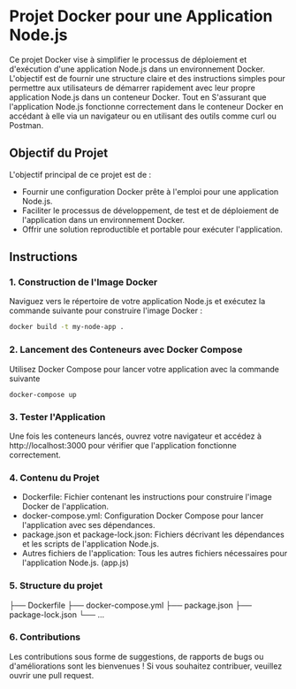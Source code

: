 # Projet Docker pour une Application Node.js

Ce projet Docker vise à simplifier le processus de déploiement et d'exécution d'une application Node.js dans un environnement Docker. L'objectif est de fournir une structure claire et des instructions simples pour permettre aux utilisateurs de démarrer rapidement avec leur propre application Node.js dans un conteneur Docker. Tout en S'assurant que l'application Node.js fonctionne correctement dans le conteneur
Docker en accédant à elle via un navigateur ou en utilisant des outils comme curl ou Postman.


## Objectif du Projet

L'objectif principal de ce projet est de :

- Fournir une configuration Docker prête à l'emploi pour une application Node.js.
- Faciliter le processus de développement, de test et de déploiement de l'application dans un environnement Docker.
- Offrir une solution reproductible et portable pour exécuter l'application.

## Instructions

### 1. Construction de l'Image Docker

Naviguez vers le répertoire de votre application Node.js et exécutez la commande suivante pour construire l'image Docker :

```sh
docker build -t my-node-app .
```

### 2. Lancement des Conteneurs avec Docker Compose

Utilisez Docker Compose pour lancer votre application avec la commande suivante

``` docker-compose up ```


### 3. Tester l'Application

Une fois les conteneurs lancés, ouvrez votre navigateur et accédez à http://localhost:3000 pour vérifier que l'application fonctionne correctement.

### 4. Contenu du Projet

- Dockerfile: Fichier contenant les instructions pour construire l'image Docker de l'application.
- docker-compose.yml: Configuration Docker Compose pour lancer l'application avec ses dépendances.
- package.json et package-lock.json: Fichiers décrivant les dépendances et  les scripts de l'application Node.js.
- Autres fichiers de l'application: Tous les autres fichiers nécessaires pour l'application Node.js. (app.js)

### 5. Structure du projet

├── Dockerfile
├── docker-compose.yml
├── package.json
├── package-lock.json
└── ...

### 6. Contributions 

Les contributions sous forme de suggestions, de rapports de bugs ou d'améliorations sont les bienvenues ! Si vous souhaitez contribuer, veuillez ouvrir une pull request.